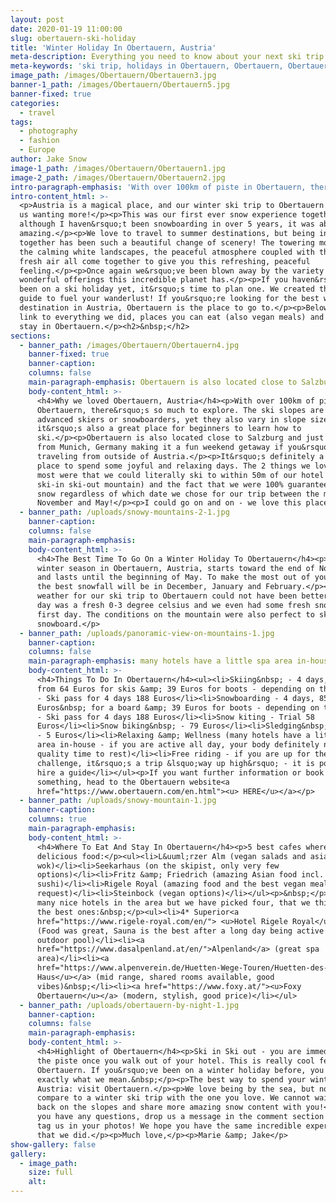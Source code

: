 ```yaml
---
layout: post
date: 2020-01-19 11:00:00
slug: obertauern-ski-holiday
title: 'Winter Holiday In Obertauern, Austria'
meta-description: Everything you need to know about your next ski trip in Obertauern.
meta-keywords: 'ski trip, holidays in Obertauern, Obertauern, Obertauern Austria'
image_path: /images/Obertauern/Obertauern3.jpg
banner-1_path: /images/Obertauern/Obertauern5.jpg
banner-fixed: true
categories:
  - travel
tags:
  - photography
  - fashion
  - Europe
author: Jake Snow
image-1_path: /images/Obertauern/Obertauern1.jpg
image-2_path: /images/Obertauern/Obertauern2.jpg
intro-paragraph-emphasis: 'With over 100km of piste in Obertauern, there’s so much to explore.'
intro-content_html: >-
  <p>Austria is a magical place, and our winter ski trip to Obertauern has left
  us wanting more!</p><p>This was our first ever snow experience together and
  although I haven&rsquo;t been snowboarding in over 5 years, it was absolutely
  amazing.</p><p>We love to travel to summer destinations, but being in the snow
  together has been such a beautiful change of scenery! The towering mountains,
  the calming white landscapes, the peaceful atmosphere coupled with the crisp,
  fresh air all come together to give you this refreshing, peaceful
  feeling.</p><p>Once again we&rsquo;ve been blown away by the variety of
  wonderful offerings this incredible planet has.</p><p>If you haven&rsquo;t
  been on a ski holiday yet, it&rsquo;s time to plan one. We created this travel
  guide to fuel your wanderlust! If you&rsquo;re looking for the best winter ski
  destination in Austria, Obertauern is the place to go to.</p><p>Below we will
  link to everything we did, places you can eat (also vegan meals) and where to
  stay in Obertauern.</p><h2>&nbsp;</h2>
sections:
  - banner_path: /images/Obertauern/Obertauern4.jpg
    banner-fixed: true
    banner-caption:
    columns: false
    main-paragraph-emphasis: Obertauern is also located close to Salzburg
    body-content_html: >-
      <h4>Why we loved Obertauern, Austria</h4><p>With over 100km of piste in
      Obertauern, there&rsquo;s so much to explore. The ski slopes are ideal for
      advanced skiers or snowboarders, yet they also vary in slope size and so
      it&rsquo;s also a great place for beginners to learn how to
      ski.</p><p>Obertauern is also located close to Salzburg and just 2 hours
      from Munich, Germany making it a fun weekend getaway if you&rsquo;re
      traveling from outside of Austria.</p><p>It&rsquo;s definitely a great
      place to spend some joyful and relaxing days. The 2 things we loved the
      most were that we could literally ski to within 50m of our hotel (a true
      ski-in ski-out mountain) and the fact that we were 100% guaranteed real
      snow regardless of which date we chose for our trip between the months of
      November and May!</p><p>I could go on and on - we love this place!</p>
  - banner_path: /uploads/snowy-mountains-2-1.jpg
    banner-caption:
    columns: false
    main-paragraph-emphasis:
    body-content_html: >-
      <h4>The Best Time To Go On a Winter Holiday To Obertauern</h4><p>The
      winter season in Obertauern, Austria, starts toward the end of November
      and lasts until the beginning of May. To make the most out of your time,
      the best snowfall will be in December, January and February.</p><p>The
      weather for our ski trip to Obertauern could not have been better! Every
      day was a fresh 0-3 degree celsius and we even had some fresh snow on our
      first day. The conditions on the mountain were also perfect to ski or
      snowboard.</p>
  - banner_path: /uploads/panoramic-view-on-mountains-1.jpg
    banner-caption:
    columns: false
    main-paragraph-emphasis: many hotels have a little spa area in-house
    body-content_html: >-
      <h4>Things To Do In Obertauern</h4><ul><li>Skiing&nbsp; - 4 days, starting
      from 64 Euros for skis &amp; 39 Euros for boots - depending on the season
      - Ski pass for 4 days 188 Euros</li><li>Snowboarding - 4 days, 85
      Euros&nbsp; for a board &amp; 39 Euros for boots - depending on the season
      - Ski pass for 4 days 188 Euros</li><li>Snow kiting - Trial 58
      Euros</li><li>Snow biking&nbsp; - 79 Euros</li><li>Sledging&nbsp; by night
      - 5 Euros</li><li>Relaxing &amp; Wellness (many hotels have a little spa
      area in-house - if you are active all day, your body definitely needs some
      quality time to rest)</li><li>Free riding - if you are up for the
      challenge, it&rsquo;s a trip &lsquo;way up high&rsquo; - it is possible to
      hire a guide</li></ul><p>If you want further information or book
      something, head to the Obertauern website<a
      href="https://www.obertauern.com/en.html"><u> HERE</u></a></p>
  - banner_path: /uploads/snowy-mountain-1.jpg
    banner-caption:
    columns: true
    main-paragraph-emphasis:
    body-content_html: >-
      <h4>Where To Eat And Stay In Obertauern</h4><p>5 best cafes where to have
      delicious food:</p><ul><li>L&uuml;rzer Alm (vegan salads and asian
      wok)</li><li>Seekarhaus (on the skipist, only very few
      options)</li><li>Fritz &amp; Friedrich (amazing Asian food incl. the best
      sushi)</li><li>Rigele Royal (amazing food and the best vegan meals on
      request)</li><li>Steinbock (vegan options)</li></ul><p>&nbsp;</p><p>So
      many nice hotels in the area but we have picked four, that we think are
      the best ones:&nbsp;</p><ul><li>4* Superior<a
      href="https://www.rigele-royal.com/en/"> <u>Hotel Rigele Royal</u></a>
      (Food was great, Sauna is the best after a long day being active + in /
      outdoor pool)</li><li><a
      href="https://www.dasalpenland.at/en/">Alpenland</a> (great spa
      area)</li><li><a
      href="https://www.alpenverein.de/Huetten-Wege-Touren/Huetten-des-Bundesverbands/DAV-Haus-Obertauern/"><u>DAV
      Haus</u></a> (mid range, shared rooms available, good
      vibes)&nbsp;</li><li><a href="https://www.foxy.at/"><u>Foxy
      Obertauern</u></a> (modern, stylish, good price)</li></ul>
  - banner_path: /uploads/obertauern-by-night-1.jpg
    banner-caption:
    columns: false
    main-paragraph-emphasis:
    body-content_html: >-
      <h4>Highlight of Obertauern</h4><p>Ski in Ski out - you are immediately on
      the piste once you walk out of your hotel. This is really cool feature of
      Obertauern. If you&rsquo;ve been on a winter holiday before, you know
      exactly what we mean.&nbsp;</p><p>The best way to spend your winter in
      Austria: visit Obertauern.</p><p>We love being by the sea, but nothing can
      compare to a winter ski trip with the one you love. We cannot wait to get
      back on the slopes and share more amazing snow content with you!</p><p>If
      you have any questions, drop us a message in the comment section below, or
      tag us in your photos! We hope you have the same incredible experience
      that we did.</p><p>Much love,</p><p>Marie &amp; Jake</p>
show-gallery: false
gallery:
  - image_path:
    size: full
    alt:
---
```

